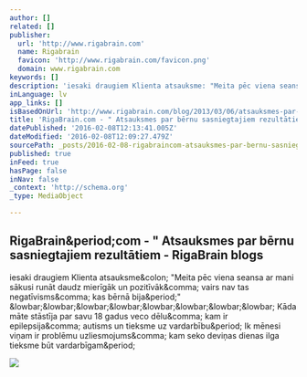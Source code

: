 ```yaml
---
author: []
related: []
publisher:
  url: 'http://www.rigabrain.com'
  name: Rigabrain
  favicon: 'http://www.rigabrain.com/favicon.png'
  domain: www.rigabrain.com
keywords: []
description: 'iesaki draugiem Klienta atsauksme: "Meita pēc viena seansa ar mani sākusi runāt daudz mierīgāk un pozitīvāk, vairs nav tas negatīvisms, kas bērnā bija." ________ Kāda māte stāstīja par savu 18 gadus veco dēlu, kam ir epilepsija, autisms un tieksme uz vardarbību. Ik mēnesi viņam ir problēmu uzliesmojums, kam seko deviņas dienas ilga tieksme būt vardarbīgam.'
inLanguage: lv
app_links: []
isBasedOnUrl: 'http://www.rigabrain.com/blog/2013/03/06/atsauksmes-par-bernu-sasniegtajiem-rezultatiem/'
title: 'RigaBrain.com - " Atsauksmes par bērnu sasniegtajiem rezultātiem - RigaBrain blogs'
datePublished: '2016-02-08T12:13:41.005Z'
dateModified: '2016-02-08T12:09:27.479Z'
sourcePath: _posts/2016-02-08-rigabraincom-atsauksmes-par-bernu-sasniegtajiem-rezulta.md
published: true
inFeed: true
hasPage: false
inNav: false
_context: 'http://schema.org'
_type: MediaObject

---
```

<article style=""><h1>RigaBrain&amp;period;com - " Atsauksmes par bērnu sasniegtajiem rezultātiem - RigaBrain blogs</h1><p>iesaki draugiem Klienta atsauksme&amp;colon; "Meita pēc viena seansa ar mani sākusi runāt daudz mierīgāk un pozitīvāk&amp;comma; vairs nav tas negatīvisms&amp;comma; kas bērnā bija&amp;period;" &amp;lowbar;&amp;lowbar;&amp;lowbar;&amp;lowbar;&amp;lowbar;&amp;lowbar;&amp;lowbar;&amp;lowbar; Kāda māte stāstīja par savu 18 gadus veco dēlu&amp;comma; kam ir epilepsija&amp;comma; autisms un tieksme uz vardarbību&amp;period; Ik mēnesi viņam ir problēmu uzliesmojums&amp;comma; kam seko deviņas dienas ilga tieksme būt vardarbīgam&amp;period;</p><img src="http://www.rigabrain.com/blog/wp-content/uploads/2011/10/Poga_SanemParBrivuRigaBrainIeteikumusSavaEpasta-300x177.png" /></article>